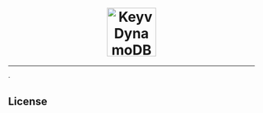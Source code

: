 <h1 align="center">
<!--emdaer-p
- '@emdaer/plugin-value-from-package'
- value: name
-->
    </br>
    <img src="https://upload.wikimedia.org/wikipedia/commons/f/fd/DynamoDB.png" alt="Keyv DynamoDB logo" title="Keyv DynamoDB logo" width="100">
</h1>
<p align="center">
<!--emdaer-p
  - '@emdaer/plugin-value-from-package'
  - value: description
-->
</p>
<hr />

<!--emdaer-t
  - '@emdaer/transform-table-of-contents'
--> · <!--emdaer-p
 - '@emdaer/plugin-shields'
 - shields:
     - alt: 'Travis'
       image: 'travis/e0ipso/keyv-dynamodb.svg'
       link: 'https://travis-ci.org/e0ipso/keyv-dynamodb/'
       style: 'flat-square'
     - alt: 'Coverage'
       image: 'coveralls/github/e0ipso/keyv-dynamodb.svg'
       link: 'https://coveralls.io/github/e0ipso/keyv-dynamodb/'
       style: 'flat-square'
     - alt: 'Documented with emdaer'
       image: 'badge/📓-documented%20with%20emdaer-F06632.svg'
       link: 'https://github.com/emdaer/emdaer'
       style: 'flat-square'
-->

## Install
1. `yarn add @keyv/dynamodb`
2. Create the DynamoDB table using the `aws` CLI tool. Alternatively you can use
the web dashboard to create the table, just make sure to create the expected
fields. It is important to keep the field names as provided in the example. You
will need to provision the [DynamoDB capacities](https://docs.aws.amazon.com/amazondynamodb/latest/developerguide/HowItWorks.ProvisionedThroughput.html)
based on your expected usage. Execute in a terminal:
```
# 1. Create the DynamoDb table.
# Add profile or key/secret information if necessary.
aws dynamodb create-table \
    --table-name KeyvStore \
    --attribute-definitions \
        AttributeName=Cid,AttributeType=S \
    --key-schema AttributeName=Cid,KeyType=HASH \
    --provisioned-throughput ReadCapacityUnits=1,WriteCapacityUnits=1
# 2. Enable the TTL attribute. You may need to wait for the table to finish the
# creation process.
# Add profile or key/secret information if necessary.
aws dynamodb update-time-to-live \
    --table-name KeyvStore \
    --time-to-live-specification Enabled=true,AttributeName=Expiration
```

## Why?
This project is interesting when used with the [got](npmjs.com/package/got) HTTP
client (or directly using
[cacheable-request](npmjs.com/package/cacheable-request)) inside of a Serverless
project. Traditional cache solutions like ElastiCache with Redis will force you
to deploy inside of a VPC. This has negative implications with regards to
performance (via Lambda cold-starts) and scalability (via limited subnet size).
This will allow you to have an application cache backend that doesn't require a
VPC, since DynamoDB connections from Lambda do not require to deploy into a VPC.

You can also use this project as a stand-alone arbitrary cache back-end, without
[got](npmjs.com/package/got) or
[cacheable-request](npmjs.com/package/cacheable-request)).

## Usage
```js
const KeyvDynamoDb = require('@keyv/dynamodb');

const keyvDynamoDb = new KeyvDynamoDb({
  tableName: 'KeyvStore',
  clientOptions: {
    // Any options here will be passed to the DynamoDB client.
    region: 'eu-central-1',
  }
});
keyvDynamoDb.on('error', handleConnectionError);
```

Or you can manually create a storage adapter instance and pass it to Keyv:

```js
const Keyv = require('keyv');
const KeyvDynamoDb = require('@keyv/dynamodb');
 
const keyvDynamoDb = new KeyvDynamoDb({
  tableName: 'KeyvStore',
  clientOptions: {
    // Any options here will be passed to the DynamoDB client.
    region: 'eu-central-1',
  }
});
const keyv = new Keyv({ store: keyvDynamoDb });
```

## Contributors
<!--emdaer-p
  - '@emdaer/plugin-contributors-details-github'
-->

## License
<!--emdaer-p
  - '@emdaer/plugin-license-reference'
-->

<!--emdaer-t
  - '@emdaer/transform-prettier'
  - options:
      proseWrap: preserve
      singleQuote: true
      trailingComma: es5
-->
